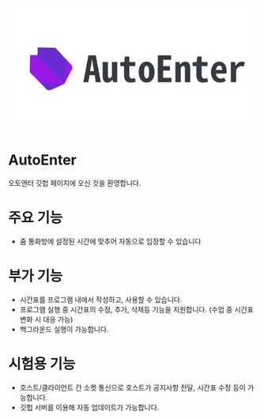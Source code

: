![Icon](AutoEnterIcon.png)

# AutoEnter
오토엔터 깃헙 페이지에 오신 것을 환영합니다.

# 주요 기능
- 줌 통화방에 설정된 시간에 맞추어 자동으로 입장할 수 있습니다

# 부가 기능
- 시간표를 프로그램 내에서 작성하고, 사용할 수 있습니다.
- 프로그램 실행 중 시간표의 수정, 추가, 삭제등 기능을 지원합니다. (수업 중 시간표 변화 시 대응 가능)
- 백그라운드 실행이 가능합니다.

# 시험용 기능
 - 호스트/클라이언트 간 소켓 통신으로 호스트가 공지사항 전달, 시간표 수정 등이 가능합니다.
 - 깃헙 서버를 이용해 자동 업데이트가 가능합니다.

